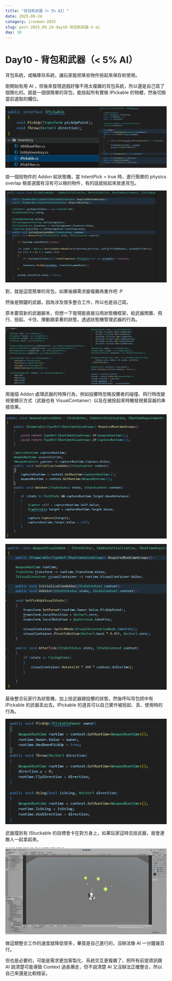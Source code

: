 ```yaml
---
title: "背包和武器（< 5% AI）"
date: 2025-09-24
category: ironman-2025
slug: post-2025_09_24-day10-背包和武器-5-ai
day: 10
---
```


# Day10 - 背包和武器（< 5% AI）


背包系統，或稱庫存系統，讓玩家能把某些物件撿起來保存和使用。

剛開始有用 AI ，但後來發現遊戲好像不用太複雜的背包系統，所以還是自己寫了個簡化的。就是一個很簡單的背包，能撿起所有實做 IPickable 的物體，然後切換當前選取的欄位。

![圖片](https://raw.githubusercontent.com/angus945/ithelp-2025ironman-posts/refs/heads/main/Publish/day-10_2025-09-24/images/image_7.png)

掛一個撿物件的 Addon 給狀態機，當 IntentPick = true 時，進行簡單的 physics overlap 檢查週圍有沒有可以檢的物件，有的話就撿起來放進背包。

![圖片](https://raw.githubusercontent.com/angus945/ithelp-2025ironman-posts/refs/heads/main/Publish/day-10_2025-09-24/images/image_3.png)

對，就是這麼簡單的背包，如果後續需求變複雜再重作吧 :P

然後是關鍵的武器，因為涉及很多整合工作，所以也是自己寫。

原本要寫新的武器腳本，但想一下發現能直接沿用狀態機框架，給武器閒置、飛行、撿起、卡住、揮動跟拿著的狀態，透過狀態機管理武器的行為。

![圖片](https://raw.githubusercontent.com/angus945/ithelp-2025ironman-posts/refs/heads/main/Publish/day-10_2025-09-24/images/image_4.png)

用幾個 Addon 處理武器的特殊行為，例如投擲時忽略投擲者的碰撞、飛行時改變視覺顯示方式（武器也有 VisualContainer）以及在被撿起來時觸發視覺容器的串接效果。

![圖片](https://raw.githubusercontent.com/angus945/ithelp-2025ironman-posts/refs/heads/main/Publish/day-10_2025-09-24/images/image_5.png)

![圖片](https://raw.githubusercontent.com/angus945/ithelp-2025ironman-posts/refs/heads/main/Publish/day-10_2025-09-24/images/image_2.png)

最後整合玩家行為狀態機，加上撿武器跟投擲的狀態，然後呼叫背包把中有 IPickable 的武器丟出去。IPickable 的道具可以自己實作被撿起、丟、使用時的行為。

![圖片](https://raw.githubusercontent.com/angus945/ithelp-2025ironman-posts/refs/heads/main/Publish/day-10_2025-09-24/images/image_6.png)

武器撞到有 IStuckable 的目標會卡在對方身上，如果玩家這時去撿武器，就會連敵人一起拿起來。

![圖片](https://raw.githubusercontent.com/angus945/ithelp-2025ironman-posts/refs/heads/main/Publish/day-10_2025-09-24/images/image_1.gif)

做這類整合工作的速度就降低很多，畢竟是自己進行的，沒辦法像 AI 一分鐘幾百行。

但也是必要的，可能是需求更加客製化、系統交互更複雜了，把所有前提資訊跟 AI 說清楚可能導致 Context 過長爆走，但不說清楚 AI 又沒辦法正確整合，所以自己來還是比較穩妥。